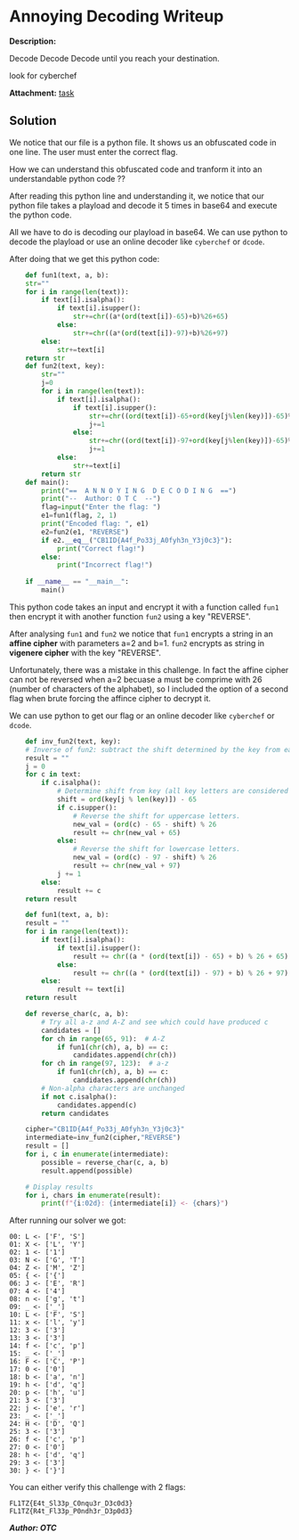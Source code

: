 # Annoying Decoding Writeup
**Description:**

Decode Decode Decode until you reach your destination.

look for cyberchef

**Attachment:**
[task](../Files/task.py)

## Solution

We notice that our file is a python file. It shows us an obfuscated code in one line. The user must enter the correct flag.

How we can understand this obfuscated code and tranform it into an understandable python code ??

After reading this python line and understanding it, we notice that our python file takes a playload and decode it 5 times in base64 and execute the python code.

All we have to do is decoding our playload in base64. We can use python to decode the playload or use an online decoder like `cyberchef` or `dcode`.

After doing that we get this python code:
```python
    def fun1(text, a, b):
    str=""
    for i in range(len(text)):
        if text[i].isalpha():
            if text[i].isupper():
                str+=chr((a*(ord(text[i])-65)+b)%26+65)
            else:
                str+=chr((a*(ord(text[i])-97)+b)%26+97)
        else:
            str+=text[i]
    return str
    def fun2(text, key):
        str=""
        j=0
        for i in range(len(text)):
            if text[i].isalpha():
                if text[i].isupper():
                    str+=chr((ord(text[i])-65+ord(key[j%len(key)])-65)%26+65)
                    j+=1
                else:
                    str+=chr((ord(text[i])-97+ord(key[j%len(key)])-65)%26+97)
                    j+=1
            else:
                str+=text[i]
        return str
    def main():
        print("==  A N N O Y I N G  D E C O D I N G  ==")
        print("--  Author: O T C  --")
        flag=input("Enter the flag: ")
        e1=fun1(flag, 2, 1)
        print("Encoded flag: ", e1)
        e2=fun2(e1, "REVERSE")
        if e2.__eq__("CB1ID{A4f_Po33j_A0fyh3n_Y3j0c3}"):
            print("Correct flag!")
        else:
            print("Incorrect flag!")
        
    if __name__ == "__main__":
        main()
```
This python code takes an input and encrypt it with a function called `fun1` then encrypt it with another function `fun2` using a key "REVERSE".

After analysing `fun1` and `fun2` we notice that `fun1` encrypts a string in an **affine cipher** with parameters a=2 and b=1.
`fun2` encrypts as string in **vigenere cipher** with the key "REVERSE".

Unfortunately, there was a mistake in this challenge. In fact the affine cipher can not be reversed when a=2 becuase a must be comprime with 26 (number of characters of the alphabet), so I included the option of a second flag when brute forcing the affince cipher to decrypt it.

We can use python to get our flag or an online decoder like `cyberchef` or `dcode`.
```python
    def inv_fun2(text, key):
    # Inverse of fun2: subtract the shift determined by the key from each letter.
    result = ""
    j = 0
    for c in text:
        if c.isalpha():
            # Determine shift from key (all key letters are considered uppercase)
            shift = ord(key[j % len(key)]) - 65
            if c.isupper():
                # Reverse the shift for uppercase letters.
                new_val = (ord(c) - 65 - shift) % 26
                result += chr(new_val + 65)
            else:
                # Reverse the shift for lowercase letters.
                new_val = (ord(c) - 97 - shift) % 26
                result += chr(new_val + 97)
            j += 1
        else:
            result += c
    return result

    def fun1(text, a, b):
    result = ""
    for i in range(len(text)):
        if text[i].isalpha():
            if text[i].isupper():
                result += chr((a * (ord(text[i]) - 65) + b) % 26 + 65)
            else:
                result += chr((a * (ord(text[i]) - 97) + b) % 26 + 97)
        else:
            result += text[i]
    return result

    def reverse_char(c, a, b):
        # Try all a-z and A-Z and see which could have produced c
        candidates = []
        for ch in range(65, 91):  # A-Z
            if fun1(chr(ch), a, b) == c:
                candidates.append(chr(ch))
        for ch in range(97, 123):  # a-z
            if fun1(chr(ch), a, b) == c:
                candidates.append(chr(ch))
        # Non-alpha characters are unchanged
        if not c.isalpha():
            candidates.append(c)
        return candidates

    cipher="CB1ID{A4f_Po33j_A0fyh3n_Y3j0c3}"
    intermediate=inv_fun2(cipher,"REVERSE")
    result = []
    for i, c in enumerate(intermediate):
        possible = reverse_char(c, a, b)
        result.append(possible)

    # Display results
    for i, chars in enumerate(result):
        print(f"{i:02d}: {intermediate[i]} <- {chars}")
```
After running our solver we got:
   
    00: L <- ['F', 'S']
    01: X <- ['L', 'Y']
    02: 1 <- ['1']
    03: N <- ['G', 'T']
    04: Z <- ['M', 'Z']
    05: { <- ['{']
    06: J <- ['E', 'R']
    07: 4 <- ['4']
    08: n <- ['g', 't']
    09: _ <- ['_']
    10: L <- ['F', 'S']
    11: x <- ['l', 'y']
    12: 3 <- ['3']
    13: 3 <- ['3']
    14: f <- ['c', 'p']
    15: _ <- ['_']
    16: F <- ['C', 'P']
    17: 0 <- ['0']
    18: b <- ['a', 'n']
    19: h <- ['d', 'q']
    20: p <- ['h', 'u']
    21: 3 <- ['3']
    22: j <- ['e', 'r']
    23: _ <- ['_']
    24: H <- ['D', 'Q']
    25: 3 <- ['3']
    26: f <- ['c', 'p']
    27: 0 <- ['0']
    28: h <- ['d', 'q']
    29: 3 <- ['3']
    30: } <- ['}']

You can either verify this challenge with 2 flags:
    
    FL1TZ{E4t_Sl33p_C0nqu3r_D3c0d3}
    FL1TZ{R4t_Fl33p_P0ndh3r_D3p0d3}

***Author: OTC***